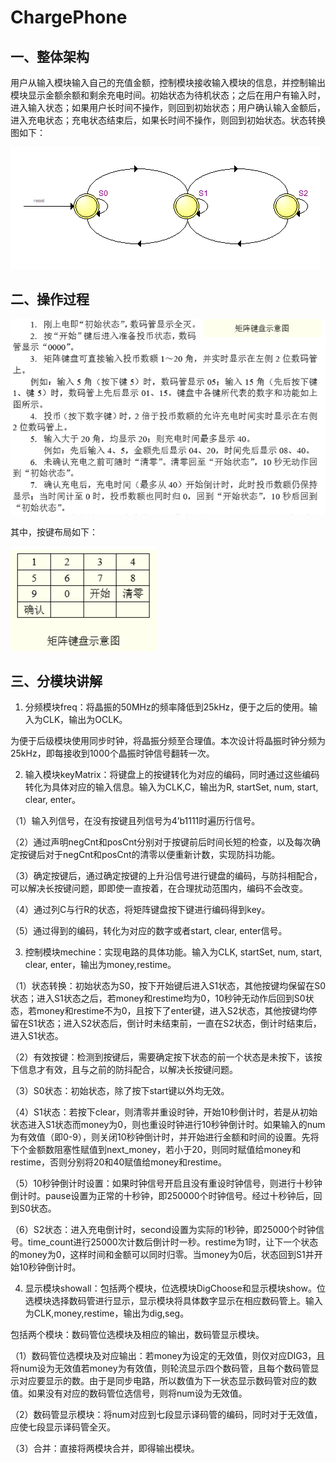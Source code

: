 # ChargePhone

## 一、整体架构
用户从输入模块输入自己的充值金额，控制模块接收输入模块的信息，并控制输出模块显示金额余额和剩余充电时间。初始状态为待机状态；之后在用户有输入时，进入输入状态；如果用户长时间不操作，则回到初始状态；用户确认输入金额后，进入充电状态；充电状态结束后，如果长时间不操作，则回到初始状态。状态转换图如下：

![image](https://github.com/mkw18/ChargePhone/blob/master/img/p2.png)
## 二、操作过程

![image](https://github.com/mkw18/ChargePhone/blob/master/img/p5.png)

其中，按键布局如下：

![image](https://github.com/mkw18/ChargePhone/blob/master/img/p4.png)
## 三、分模块讲解
1. 分频模块freq：将晶振的50MHz的频率降低到25kHz，便于之后的使用。输入为CLK，输出为OCLK。

为便于后级模块使用同步时钟，将晶振分频至合理值。本次设计将晶振时钟分频为25kHz，即每接收到1000个晶振时钟信号翻转一次。

2. 输入模块keyMatrix：将键盘上的按键转化为对应的编码，同时通过这些编码转化为具体对应的输入信息。输入为CLK,C，输出为R, startSet, num, start, clear, enter。

（1）输入列信号，在没有按键且列信号为4’b1111时遍历行信号。

（2）通过声明negCnt和posCnt分别对于按键前后时间长短的检查，以及每次确定按键后对于negCnt和posCnt的清零以便重新计数，实现防抖功能。
 
（3）确定按键后，通过确定按键的上升沿信号进行键盘的编码，与防抖相配合，可以解决长按键问题，即即使一直按着，在合理扰动范围内，编码不会改变。
 
（4）通过列C与行R的状态，将矩阵键盘按下键进行编码得到key。
 
（5）通过得到的编码，转化为对应的数字或者start, clear, enter信号。

3. 控制模块mechine：实现电路的具体功能。输入为CLK, startSet, num, start, clear, enter，输出为money,restime。

（1）状态转换：初始状态为S0，按下开始键后进入S1状态，其他按键均保留在S0状态；进入S1状态之后，若money和restime均为0，10秒钟无动作后回到S0状态，若money和restime不为0，且按下了enter键，进入S2状态，其他按键均停留在S1状态；进入S2状态后，倒计时未结束前，一直在S2状态，倒计时结束后，进入S1状态。

（2）有效按键：检测到按键后，需要确定按下状态的前一个状态是未按下，该按下信息才有效，且与之前的防抖配合，以解决长按键问题。

（3）S0状态：初始状态，除了按下start键以外均无效。

（4）S1状态：若按下clear，则清零并重设时钟，开始10秒倒计时，若是从初始状态进入S1状态而money为0，则也重设时钟进行10秒钟倒计时。如果输入的num为有效值（即0-9），则关闭10秒钟倒计时，并开始进行金额和时间的设置。先将下个金额数阻塞性赋值到next_money，若小于20，则同时赋值给money和restime，否则分别将20和40赋值给money和restime。

（5）10秒钟倒计时设置：如果时钟信号开启且没有重设时钟信号，则进行十秒钟倒计时。pause设置为正常的十秒钟，即250000个时钟信号。经过十秒钟后，回到S0状态。

（6）S2状态：进入充电倒计时，second设置为实际的1秒钟，即25000个时钟信号。time_count进行25000次计数后倒计时一秒。restime为1时，让下一个状态的money为0，这样时间和金额可以同时归零。当money为0后，状态回到S1并开始10秒钟倒计时。

4. 显示模块showall：包括两个模块，位选模块DigChoose和显示模块show。位选模块选择数码管进行显示，显示模块将具体数字显示在相应数码管上。输入为CLK,money,restime，输出为dig,seg。

包括两个模块：数码管位选模块及相应的输出，数码管显示模块。

（1）数码管位选模块及对应输出：若money为设定的无效值，则仅对应DIG3，且将num设为无效值若money为有效值，则轮流显示四个数码管，且每个数码管显示对应要显示的数。由于是同步电路，所以数值为下一状态显示数码管对应的数值。如果没有对应的数码管位选信号，则将num设为无效值。

（2）数码管显示模块：将num对应到七段显示译码管的编码，同时对于无效值，应使七段显示译码管全灭。

（3）合并：直接将两模块合并，即得输出模块。
